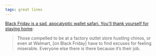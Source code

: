 ```yaml
---
tags: great lines
---
```



[Black Friday is a sad, apocalyptic wallet safari. You'll thank yourself for staying home](https://www.theguardian.com/commentisfree/2014/nov/27/black-friday-at-home-sales-problem):

> Those compelled to be at a factory outlet store hustling chinos, or even at Walmart, [on Black Friday] have to find excuses for feeling miserable. Everyone else there is there because it’s their job.
